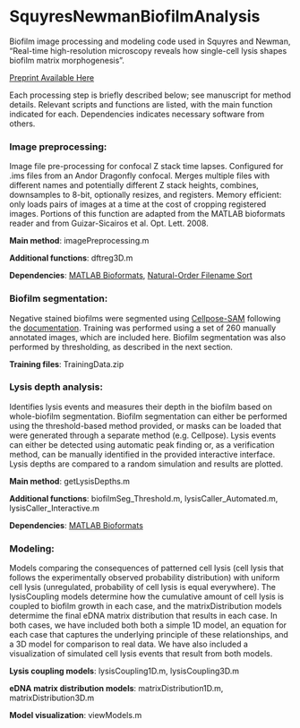 # SquyresNewmanBiofilmAnalysis
Biofilm image processing and modeling code used in Squyres and Newman, “Real-time high-resolution microscopy reveals how single-cell lysis shapes biofilm matrix morphogenesis”. 

[Preprint Available Here](https://www.biorxiv.org/content/10.1101/2024.10.13.618105v1)

Each processing step is briefly described below; see manuscript for method details. Relevant scripts and functions are listed, with the main function indicated for each. Dependencies indicates necessary software from others. 

### Image preprocessing: 

Image file pre-processing for confocal Z stack time lapses. Configured for .ims files from an Andor Dragonfly confocal. Merges multiple files with different names and potentially different Z stack heights, combines, downsamples to 8-bit, optionally resizes, and registers. Memory efficient: only loads pairs of images at a time at the cost of cropping registered images. Portions of this function are adapted from the MATLAB bioformats reader and from Guizar-Sicairos et al. Opt. Lett. 2008.

**Main method**:  imagePreprocessing.m

**Additional functions**: dftreg3D.m

**Dependencies**: [MATLAB Bioformats](https://www.openmicroscopy.org/bio-formats/downloads/), [Natural-Order Filename Sort](https://www.mathworks.com/matlabcentral/fileexchange/47434-natural-order-filename-sort)

### Biofilm segmentation:

Negative stained biofilms were segmented using [Cellpose-SAM](https://www.biorxiv.org/content/10.1101/2025.04.28.651001v1) following the [documentation](https://cellpose.readthedocs.io/en/latest/). Training was performed using a set of 260 manually annotated images, which are included here. Biofilm segmentation was also performed by thresholding, as described in the next section. 

**Training files**: TrainingData.zip

### Lysis depth analysis:

Identifies lysis events and measures their depth in the biofilm based on whole-biofilm segmentation. Biofilm segmentation can either be performed using the threshold-based method provided, or masks can be loaded that were generated through a separate method (e.g. Cellpose). Lysis events can either be detected using automatic peak finding or, as a verification method, can be manually identified in the provided interactive interface. Lysis depths are compared to a random simulation and results are plotted. 

**Main method**:  getLysisDepths.m

**Additional functions**: biofilmSeg_Threshold.m, lysisCaller_Automated.m, lysisCaller_Interactive.m

**Dependencies**: [MATLAB Bioformats](https://www.openmicroscopy.org/bio-formats/downloads/)

### Modeling:

Models comparing the consequences of patterned cell lysis (cell lysis that follows the experimentally observed probability distribution) with uniform cell lysis (unregulated, probability of cell lysis is equal everywhere). The lysisCoupling models determine how the cumulative amount of cell lysis is coupled to biofilm growth in each case, and the matrixDistribution models determime the final eDNA matrix distribution that results in each case. In both cases, we have included both both a simple 1D model, an equation for each case that captures the underlying principle of these relationships, and a 3D model for comparison to real data. We have also included a visualization of simulated cell lysis events that result from both models. 

**Lysis coupling models**: lysisCoupling1D.m, lysisCoupling3D.m

**eDNA matrix distribution models**: matrixDistribution1D.m, matrixDistribution3D.m

**Model visualization**: viewModels.m



